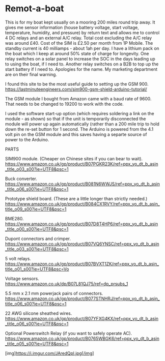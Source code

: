 # Remot-a-boat

This is for my boat kept usually on a mooring 200 miles round trip away. It gives me sensor information (house battery voltage, start voltage, temperature, humidity, and pressure) by return text and allows me to control 4 DC relays and an external A/C relay. Total cost excluding the A/C relay was around £40. Cost of the SIM is £2.50 per month from 1P Mobile. The standby current is 40 milliamps - about 1ah per day. I have a lithium pack on the boat which I keep at around 50% state of charge for longevity. One relay switches on a solar panel to increase the SOC in the days leading up to using the boat, if I need to. Another relay switches on a B2B to top up the start battery if I need to. Apologies for the name. My marketing department are on their final warning.

I found this site to be the most useful guide to setting up the GSM 900. https://lastminuteengineers.com/sim900-gsm-shield-arduino-tutorial/

The GSM module I bought from Amazon came with a baud rate of 9600. That needs to be changed to 19200 to work with the code.

I used the software start-up option (which requires soldering a link on the module - as shown) so that if the unit is temporarily disconnected the module will power up again automatically (rather than a 200 mile trip to hold down the re-set button for 1 second. The Arduino is powered from the 4.1 volt pin on the GSM module and this saves having a separte source of power to the Arduino.



PARTS

SIM900 module. (Cheaper on Chinese sites if you can bear to wait). https://www.amazon.co.uk/gp/product/B07PGKR23K/ref=ppx_yo_dt_b_asin_title_o03_s00?ie=UTF8&psc=1

Buck converter. https://www.amazon.co.uk/gp/product/B081N6WWJS/ref=ppx_yo_dt_b_asin_title_o06_s00?ie=UTF8&psc=1

Prototype shield board. (These are a little longer than strictly needed.) https://www.amazon.co.uk/gp/product/B084CX1RVY/ref=ppx_yo_dt_b_asin_title_o09_s00?ie=UTF8&psc=1

BME280. https://www.amazon.co.uk/gp/product/B07D8T4HP6/ref=ppx_yo_dt_b_asin_title_o00_s00?ie=UTF8&psc=1

Dupont connectors and crimper. https://www.amazon.co.uk/gp/product/B07VQ6YNSC/ref=ppx_yo_dt_b_asin_title_o03_s00?ie=UTF8&psc=1

5 volt relays. https://www.amazon.co.uk/gp/product/B07BVXT1ZK/ref=ppx_yo_dt_b_asin_title_o01_s00?ie=UTF8&psc=Vo

Voltage sensors. https://www.amazon.co.uk/dp/B07L81QJ75/ref=dp_prsubs_1

5.5 mm x 2.1 mm powerjack pairs of connectors. https://www.amazon.co.uk/gp/product/B077STNHRJ/ref=ppx_yo_dt_b_asin_title_o06_s00?ie=UTF8&psc=1

22 AWG silicone sheathed wires. https://www.amazon.co.uk/gp/product/B07YFXG4KX/ref=ppx_yo_dt_b_asin_title_o06_s00?ie=UTF8&psc=1

Optional Powerswitch Relay (if you want to safely operate AC). https://www.amazon.co.uk/gp/product/B0765WBGK6/ref=ppx_yo_dt_b_asin_title_o05_s00?ie=UTF8&psc=1

[img]https://i.imgur.com/JAredQpl.jpg[/img]
